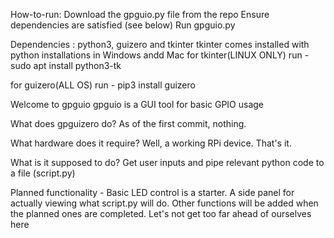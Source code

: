 How-to-run:
Download the gpguio.py file from the repo
Ensure dependencies are satisfied (see below)
Run gpguio.py


Dependencies :
python3, guizero and tkinter
  tkinter comes installed with python installations in Windows andd Mac
  for tkinter(LINUX ONLY) run - sudo apt install python3-tk
  
  for guizero(ALL OS) run - pip3 install guizero


Welcome to gpguio
gpguio is a GUI tool for basic GPIO usage


What does gpguizero do?
As of the first commit, nothing.


What hardware does it require?
Well, a working RPi device. That's it.


What is it supposed to do?
Get user inputs and pipe relevant python code to a file (script.py)


Planned functionality -
Basic LED control is a starter.
A side panel for actually viewing what script.py will do.
Other functions will be added when the planned ones are completed.
Let's not get too far ahead of ourselves here
